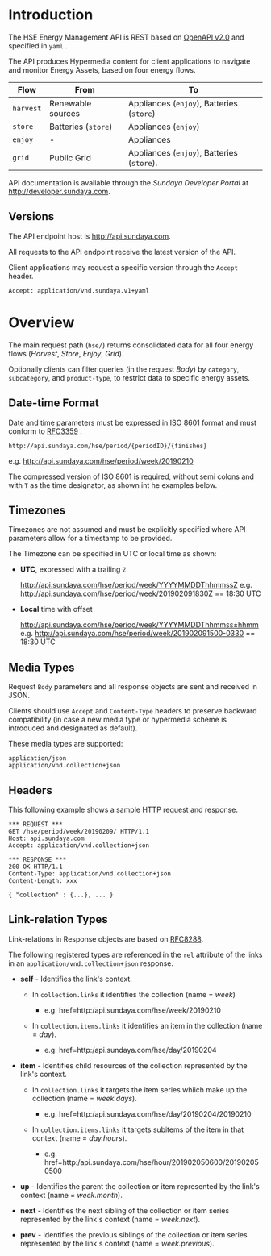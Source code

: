 
# Introduction
The HSE Energy Management API is REST based on [OpenAPI v2.0](https://github.com/OAI/OpenAPI-Specification/blob/master/versions/2.0.md) and specified in `yaml` .

The API produces Hypermedia content for client applications to navigate and monitor Energy Assets, based on four energy flows.

Flow | From | To
--- | --- | ---
`harvest` | Renewable sources  | Appliances (`enjoy`), Batteries (`store`)
`store` | Batteries  (`store`) | Appliances (`enjoy`)
`enjoy` | - | Appliances
`grid` | Public Grid | Appliances (`enjoy`), Batteries (`store`).

API documentation is available through the *Sundaya Developer Portal* at http://developer.sundaya.com. 

## Versions
The API endpoint host is http://api.sundaya.com. 

All requests to the API endpoint receive the latest version of the API.     

Client applications may request a specific version through the `Accept` header.

    Accept: application/vnd.sundaya.v1+yaml

# Overview
The main request path (`hse/`) returns consolidated data for all four energy flows (*Harvest*, *Store*, *Enjoy*, *Grid*). 

Optionally clients can filter queries (in the request *Body*) by `category`, `subcategory`, and `product-type`, to restrict data to specific energy assets. 

## Date-time Format
Date and time parameters must be expressed in [ISO 8601](https://en.wikipedia.org/wiki/ISO_8601) format and must conform to [RFC3359](https://tools.ietf.org/html/rfc3339) .

    http://api.sundaya.com/hse/period/{periodID}/{finishes}

e.g. http://api.sundaya.com/hse/period/week/20190210

The compressed version of ISO 8601 is required, without semi colons and with `T` as the time designator, as shown int he examples below.


## Timezones
Timezones are not assumed and must be explicitly specified where API parameters allow for a timestamp to be provided. 

The Timezone can be specified in UTC or local time as shown:

- __UTC__, expressed with a trailing `Z` 

    http://api.sundaya.com/hse/period/week/YYYYMMDDThhmmssZ
    e.g. http://api.sundaya.com/hse/period/week/201902091830Z == 18:30 UTC

- __Local__ time with offset 

    http://api.sundaya.com/hse/period/week/YYYYMMDDThhmmss±hhmm
    e.g. http://api.sundaya.com/hse/period/week/201902091500-0330 == 18:30 UTC
## Media Types
Request `Body` parameters and all response objects are sent and received in JSON. 

Clients should use `Accept` and `Content-Type` headers to preserve backward compatibility (in case a new media type or hypermedia scheme is introduced and designated as default).

These media types are supported:

    application/json 
    application/vnd.collection+json

## Headers
This following example shows a sample HTTP request and response.
```
*** REQUEST ***	
GET /hse/period/week/20190209/ HTTP/1.1	
Host: api.sundaya.com	
Accept: application/vnd.collection+json	

*** RESPONSE ***	
200 OK HTTP/1.1	
Content-Type: application/vnd.collection+json	
Content-Length: xxx	

{ "collection" : {...}, ... }
```

## Link-relation Types
Link-relations in Response objects are based on [RFC8288](https://tools.ietf.org/html/rfc8288#page-6). 

The following registered types are referenced in the `rel` attribute of the links in an `application/vnd.collection+json` response. 
- **self**	- Identifies the link's context.
  - In `collection.links` it identifies the collection (name = *week*)            
    - e.g. href=<a>http:/api.sundaya.com/hse/week/20190210</a>

  - In `collection.items.links` it identifies an item in the collection (name = *day*).
    - e.g. href=<a>http:/api.sundaya.com/hse/day/20190204</a>

- **item** - Identifies child resources of the collection represented by the link's context. 
  - In `collection.links` it targets the item series whiich make up the collection (name = *week.days*).
    - e.g. href=<a>http:/api.sundaya.com/hse/day/20190204/20190210</a>

  - In `collection.items.links` it targets subitems of the item in that context (name = *day.hours*).
    - e.g. href=<a>http:/api.sundaya.com/hse/hour/201902050600/201902050500</a>

- **up** - Identifies the parent the collection or item represented by the link's context (name = *week.month*).

- **next** - Identifies the next sibling of the collection or item series represented by the link's context (name = *week.next*).

- **prev** - Identifies the previous siblings of the collection or item series represented by the link's context (name = *week.previous*).
